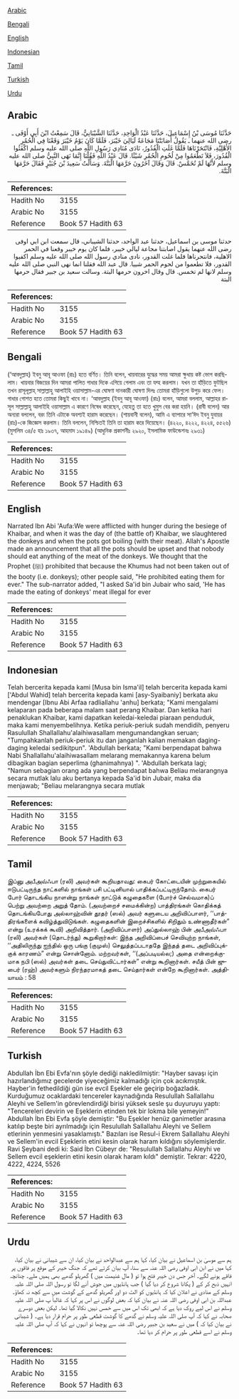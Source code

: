 [Arabic](#arabic)

[Bengali](#bengali)

[English](#english)

[Indonesian](#indonesian)

[Tamil](#tamil)

[Turkish](#turkish)

[Urdu](#urdu)

## Arabic


<div dir="rtl" lang="ar" style={{fontSize:'larger',backgroundColor:'#f8f9fa',padding:20}}>
حَدَّثَنَا مُوسَى بْنُ إِسْمَاعِيلَ، حَدَّثَنَا عَبْدُ الْوَاحِدِ، حَدَّثَنَا الشَّيْبَانِيُّ، قَالَ سَمِعْتُ ابْنَ أَبِي أَوْفَى ـ رضى الله عنهما ـ يَقُولُ أَصَابَتْنَا مَجَاعَةٌ لَيَالِيَ خَيْبَرَ، فَلَمَّا كَانَ يَوْمُ خَيْبَرَ وَقَعْنَا فِي الْحُمُرِ الأَهْلِيَّةِ، فَانْتَحَرْنَاهَا فَلَمَّا غَلَتِ الْقُدُورُ، نَادَى مُنَادِي رَسُولِ اللَّهِ صلى الله عليه وسلم اكْفَئُوا الْقُدُورَ، فَلاَ تَطْعَمُوا مِنْ لُحُومِ الْحُمُرِ شَيْئًا‏.‏ قَالَ عَبْدُ اللَّهِ فَقُلْنَا إِنَّمَا نَهَى النَّبِيُّ صلى الله عليه وسلم لأَنَّهَا لَمْ تُخَمَّسْ‏.‏ قَالَ وَقَالَ آخَرُونَ حَرَّمَهَا الْبَتَّةَ‏.‏ وَسَأَلْتُ سَعِيدَ بْنَ جُبَيْرٍ فَقَالَ حَرَّمَهَا الْبَتَّةَ‏.‏
</div>
<div style={{backgroundColor:'#f8f9fa',padding:20, marginBottom: 10}}><table> <thead> <tr> <th>References:</th> <th></th> </tr> </thead> <tbody><tr><td>Hadith No</td><td>3155</td></tr><tr><td>Arabic No</td><td>3155</td></tr><tr><td>Reference</td><td>Book 57 Hadith 63</td></tr></tbody></table></div>


<div dir="rtl" lang="ar" style={{fontSize:'larger',backgroundColor:'#f8f9fa',padding:20}}>
حدثنا موسى بن اسماعيل، حدثنا عبد الواحد، حدثنا الشيباني، قال سمعت ابن ابي اوفى رضى الله عنهما يقول اصابتنا مجاعة ليالي خيبر، فلما كان يوم خيبر وقعنا في الحمر الاهلية، فانتحرناها فلما غلت القدور، نادى منادي رسول الله صلى الله عليه وسلم اكفيوا القدور، فلا تطعموا من لحوم الحمر شييا. قال عبد الله فقلنا انما نهى النبي صلى الله عليه وسلم لانها لم تخمس. قال وقال اخرون حرمها البتة. وسالت سعيد بن جبير فقال حرمها البتة
</div>
<div style={{backgroundColor:'#f8f9fa',padding:20, marginBottom: 10}}><table> <thead> <tr> <th>References:</th> <th></th> </tr> </thead> <tbody><tr><td>Hadith No</td><td>3155</td></tr><tr><td>Arabic No</td><td>3155</td></tr><tr><td>Reference</td><td>Book 57 Hadith 63</td></tr></tbody></table></div>

## Bengali


<div dir="ltr" lang="bn" style={{fontSize:'larger',backgroundColor:'#f8f9fa',padding:20}}>
(‘আবদুল্লাহ) ইবনু আবূ আওফা (রাঃ) হতে বর্ণিত। তিনি বলেন, খায়বারের যুদ্ধের সময় আমরা ক্ষুধায় কষ্ট ভোগ করছিলাম। খায়বার বিজয়ের দিন আমরা পালিত গাধার দিকে এগিয়ে গেলাম এবং তা যব্হ করলাম। যখন তা হাঁড়িতে ফুটছিল তখন রাসূলূল্লাহ্ সাল্লাল্লাহু আলাইহি ওয়াসাল্লাম-এর ঘোষণা দানকারী ঘোষণা দিলঃ তোমরা হাঁড়িগুলো উপুড় করে ফেল। গাধার গোশত হতে তোমরা কিছুই খাবে না। ‘আবদুল্লাহ (ইবনু আবূ আওফা) (রাঃ) বলেন, আমরা বললাম, আল্লাহর রাসূল সাল্লাল্লাহু আলাইহি ওয়াসাল্লাম এ কারণে নিষেধ করেছেন, যেহেতু তা হতে খুমুস বের করা হয়নি। (রাবী বলেন) আর অন্যরা বললেন, বরং তিনি এটাকে অবশ্যই হারাম করেছেন। (শায়বানী বলেন), আমি এ ব্যাপারে সা‘ঈদ ইবনু যুবায়র (রাঃ)-কে জিজ্ঞেস করলাম। তিনি বললেন, নিশ্চিতই তিনি তা হারাম করে দিয়েছেন। (৪২২০, ৪২২২, ৪২২৪, ৫৫২৬) (মুসলিম ৩৪/৫ হাঃ ১৯৩৭, আহমাদ ১৯১৪৯) (আধুনিক প্রকাশনীঃ ২৯২০, ইসলামিক ফাউন্ডেশনঃ ২৯৩১)
</div>
<div style={{backgroundColor:'#f8f9fa',padding:20, marginBottom: 10}}><table> <thead> <tr> <th>References:</th> <th></th> </tr> </thead> <tbody><tr><td>Hadith No</td><td>3155</td></tr><tr><td>Arabic No</td><td>3155</td></tr><tr><td>Reference</td><td>Book 57 Hadith 63</td></tr></tbody></table></div>

## English


<div dir="ltr" lang="en" style={{fontSize:'larger',backgroundColor:'#f8f9fa',padding:20}}>
Narrated Ibn Abi 'Aufa:We were afflicted with hunger during the besiege of Khaibar, and when it was the day of (the battle of) Khaibar, we slaughtered the donkeys and when the pots got boiling (with their meat). Allah's Apostle made an announcement that all the pots should be upset and that nobody should eat anything of the meat of the donkeys. We thought that the Prophet (ﷺ) prohibited that because the Khumus had not been taken out of the booty (i.e. donkeys); other people said, "He prohibited eating them for ever." The sub-narrator added, "I asked Sa'id bin Jubair who said, 'He has made the eating of donkeys' meat illegal for ever
</div>
<div style={{backgroundColor:'#f8f9fa',padding:20, marginBottom: 10}}><table> <thead> <tr> <th>References:</th> <th></th> </tr> </thead> <tbody><tr><td>Hadith No</td><td>3155</td></tr><tr><td>Arabic No</td><td>3155</td></tr><tr><td>Reference</td><td>Book 57 Hadith 63</td></tr></tbody></table></div>

## Indonesian


<div dir="ltr" lang="id" style={{fontSize:'larger',backgroundColor:'#f8f9fa',padding:20}}>
Telah bercerita kepada kami [Musa bin Isma'il] telah bercerita kepada kami ['Abdul Wahid] telah bercerita kepada kami [asy-Syaibaniy] berkata aku mendengar [Ibnu Abi Arfaa radliallahu 'anhu] berkata; "Kami mengalami kelaparan pada beberapa malam saat perang Khaibar. Dan ketika hari penaklukan Khaibar, kami dapatkan keledai-keledai piaraan penduduk, maka kami menyembelihnya. Ketika periuk-periuk sudah mendidih, penyeru Rasulullah Shallallahu'alaihiwasallam mengumandangkan seruan; "Tumpahkanlah periuk-periuk itu dan janganlah kalian memakan daging-daging keledai sedikitpun". 'Abdullah berkata; "Kami berpendapat bahwa Nabi Shallallahu'alaihiwasallam melarang memakannya karena belum dibagikan bagian seperlima (ghanimahnya) ". 'Abdullah berkata lagi; "Namun sebagian orang ada yang berpendapat bahwa Beliau melarangnya secara mutlak lalu aku bertanya kepada Sa'id bin Jubair, maka dia menjawab; "Beliau melarangnya secara mutlak
</div>
<div style={{backgroundColor:'#f8f9fa',padding:20, marginBottom: 10}}><table> <thead> <tr> <th>References:</th> <th></th> </tr> </thead> <tbody><tr><td>Hadith No</td><td>3155</td></tr><tr><td>Arabic No</td><td>3155</td></tr><tr><td>Reference</td><td>Book 57 Hadith 63</td></tr></tbody></table></div>

## Tamil


<div dir="ltr" lang="ta" style={{fontSize:'larger',backgroundColor:'#f8f9fa',padding:20}}>
இப்னு அபீஅவ்ஃபா (ரலி) அவர்கள் கூறியதாவது: கைபர் கோட்டையின் முற்றுகையில் ஈடுபட்டிருந்த நாட்களில் நாங்கள் பசி பட்டினியால் பாதிக்கப்பட்டிருந்தோம். கைபர் போர் தொடங்கிய நாளன்று நாங்கள் நாட்டுக் கழுதைகளை (போர்ச் செல்வமாக)ப் பெற்று அவற்றை அறுத் தோம். (அவற்றைச் சமைக்கின்ற) பாத்திரங்கள் கொதிக்கத் தொடங்கியபோது அல்லாஹ்வின் தூதர் (ஸல்) அவர் களுடைய அறிவிப்பாளர், ‘‘பாத்திரங்களைக் கவிழ்த்துவிடுங்கள். கழுதைகளின் இறைச்சிகளில் சிறிதும் உண்ணாதீர்கள்” என்று (உரக்கக் கூவி) அறிவித்தார். (அறிவிப்பாளர்) அப்துல்லாஹ் பின் அபீஅவ்ஃபா (ரலி) அவர்கள் (தொடர்ந்து) கூறுகிறார்கள்: இந்த அறிவிப்பைச் செவியுற்ற நாங்கள், ‘‘அதிலிருந்து ஐந்தில் ஒரு பங்கு (குமுஸ்) செலுத்தப்படாததே இந்தத் தடை அறிவிப்புக்குக் காரணம்” என்று சொன்னோம். மற்றவர்கள், ‘‘(அப்படியல்ல;) அதை என்றைக்குமாக நபி (ஸல்) அவர்கள் தடை செய்துவிட்டார்கள்” என்று கூறினார்கள். சயீத் பின் ஜுபைர் (ரஹ்) அவர்களும் நிரந்தரமாகத் தடை செய்தார்கள் என்றே கூறினார்கள். அத்தியாயம் : 58
</div>
<div style={{backgroundColor:'#f8f9fa',padding:20, marginBottom: 10}}><table> <thead> <tr> <th>References:</th> <th></th> </tr> </thead> <tbody><tr><td>Hadith No</td><td>3155</td></tr><tr><td>Arabic No</td><td>3155</td></tr><tr><td>Reference</td><td>Book 57 Hadith 63</td></tr></tbody></table></div>

## Turkish


<div dir="ltr" lang="tr" style={{fontSize:'larger',backgroundColor:'#f8f9fa',padding:20}}>
Abdullah İbn Ebi Evfa'nın şöyle dediği nakledilmiştir: "Hayber savaşı için hazırlandığımız gecelerde yiyeceğimiz kalmadığı için çok acıkmıştık. Hayber'in fethedildiği gün ise evcil Eşekler ele geçirip boğazladık. Kurduğumuz ocaklardaki tencereler kaynadığında Resulullah Sallallahu Aleyhi ve Sellem'in görevlendirdiği birisi yüksek sesle şu duyuruyu yaptı: "Tencereleri devirin ve Eşeklerin etinden tek bir lokma bile yemeyin!" Abdullah İbn Ebi Evfa şöyle demiştir: "Bu Eşekler henüz ganimetler arasına katılıp beşte biri ayrılmadığı için Resulullah Sallallahu Aleyhi ve Sellem etlerinin yenmesini yasaklamıştı." Bazıları ise Resul-i Ekrem Sallallahu Aleyhi ve Sellem'in evcil Eşeklerin etini kesin olarak haram kıldığını söylemişlerdir. Ravi Şeybani dedi ki: Said İbn Cübeyr de: "Resulullah Sallallahu Aleyhi ve Sellem evcil eşeklerin etini kesin olarak haram kıldı" demiştir. Tekrar: 4220, 4222, 4224, 5526
</div>
<div style={{backgroundColor:'#f8f9fa',padding:20, marginBottom: 10}}><table> <thead> <tr> <th>References:</th> <th></th> </tr> </thead> <tbody><tr><td>Hadith No</td><td>3155</td></tr><tr><td>Arabic No</td><td>3155</td></tr><tr><td>Reference</td><td>Book 57 Hadith 63</td></tr></tbody></table></div>

## Urdu


<div dir="rtl" lang="ur" style={{fontSize:'larger',backgroundColor:'#f8f9fa',padding:20}}>
ہم سے موسیٰ بن اسماعیل نے بیان کیا، کہا ہم سے عبدالواحد نے بیان کیا، ان سے شیبانی نے بیان کیا، کہا میں نے ابن ابی اوفی رضی اللہ عنہ سے سنا، آپ بیان کرتے تھے کہ جنگ خیبر کے موقع پر فاقوں پر فاقے ہونے لگے۔ آخر جس دن خیبر فتح ہوا تو ( مال غنیمت میں ) گھریلو گدھے بھی ہمیں ملے۔ چنانچہ انہیں ذبح کر کے ( پکانا شروع کر دیا گیا ) جب ہانڈیوں میں جوش آنے لگا تو رسول اللہ صلی اللہ علیہ وسلم کے منادی نے اعلان کیا کہ ہانڈیوں کو الٹ دو اور گھریلو گدھے کے گوشت میں سے کچھ نہ کھاؤ۔ عبداللہ بن ابی اوفی رضی اللہ عنہ نے بیان کیا کہ بعض لوگوں نے اس پر کہا کہ غالباً پ صلی اللہ علیہ وسلم نے اس لیے روک دیا ہے کہ ابھی تک اس میں سے خمس نہیں نکالا گیا تھا۔ لیکن بعض دوسرے صحابہ نے کہا کہ آپ صلی اللہ علیہ وسلم نے گدھے کا گوشت قطعی طور پر حرام قرار دیا ہے۔ ( شیبانی نے بیان کیا کہ ) میں نے سعید بن جبیر رضی اللہ عنہ سے پوچھا تو انہوں نے کہا کہ آپ صلی اللہ علیہ وسلم نے اسے قطعی طور پر حرام کر دیا تھا۔
</div>
<div style={{backgroundColor:'#f8f9fa',padding:20, marginBottom: 10}}><table> <thead> <tr> <th>References:</th> <th></th> </tr> </thead> <tbody><tr><td>Hadith No</td><td>3155</td></tr><tr><td>Arabic No</td><td>3155</td></tr><tr><td>Reference</td><td>Book 57 Hadith 63</td></tr></tbody></table></div>